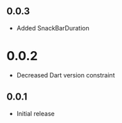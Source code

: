 ## 0.0.3
- Added SnackBarDuration

# 0.0.2
- Decreased Dart version constraint

## 0.0.1
- Initial release